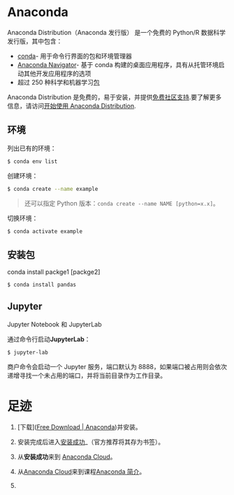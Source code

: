 # Anaconda


Anaconda Distribution（Anaconda 发行版） 是一个免费的 Python/R 数据科学发行版，其中包含：

- [conda](https://conda.io/en/latest/)- 用于命令行界面的包和环境管理器
- [Anaconda Navigator](https://docs.anaconda.com/navigator/)- 基于 conda 构建的桌面应用程序，具有从托管环境启动其他开发应用程序的选项
- 超过 250 种科学和机器学习[包](https://docs.anaconda.com/free/anaconda/pkg-docs/)

Anaconda Distribution 是免费的，易于安装，并提供[免费社区支持](https://community.anaconda.cloud/).要了解更多信息，请访问[开始使用 Anaconda Distribution](https://docs.anaconda.com/free/anaconda/getting-started/index.html).

## 环境

列出已有的环境：

```sh
$ conda env list
```

创建环境：

```sh
$ conda create --name example
```

> 还可以指定 Python 版本：`conda create --name NAME [python=x.x]`。

切换环境：

```sh
$ conda activate example
```

## 安装包

conda install packge1 [packge2]

```sh
$ conda install pandas
```

## Jupyter

Jupyter Notebook 和 JupyterLab

通过命令行启动**JupyterLab**：

```sh
$ jupyter-lab
```

商户命令会启动一个 Jupyter 服务，端口默认为 8888，如果端口被占用则会依次递增寻找一个未占用的端口，并将当前目录作为工作目录。

# 足迹

1. [下载]([Free Download | Anaconda](https://www.anaconda.com/download))并安装。

2. 安装完成后进入[安装成功](https://www.anaconda.com/installation-success?source=installer)_（官方推荐将其存为书签）。

3. 从**安装成功**来到 [Anaconda Cloud](https://anaconda.cloud/)。

4. 从[Anaconda Cloud](https://anaconda.cloud/)来到课程[Anaconda 简介](https://freelearning.anaconda.cloud/get-started-with-anaconda)。

5. 

